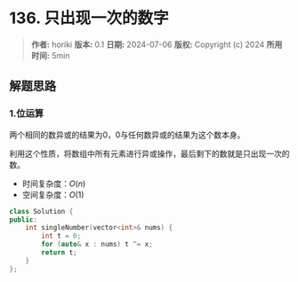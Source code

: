 # 136. 只出现一次的数字

> **作者:** horiki
> **版本:** 0.1
> **日期:** 2024-07-06
> **版权:** Copyright (c) 2024
> **所用时间:** 5min

## 解题思路
### 1.位运算

两个相同的数异或的结果为0，0与任何数异或的结果为这个数本身。

利用这个性质，将数组中所有元素进行异或操作，最后剩下的数就是只出现一次的数。

- 时间复杂度：$O(n)$
- 空间复杂度：$O(1)$

```C++
class Solution {
public:
    int singleNumber(vector<int>& nums) {
        int t = 0;
        for (auto& x : nums) t ^= x;
        return t;
    }
};
```